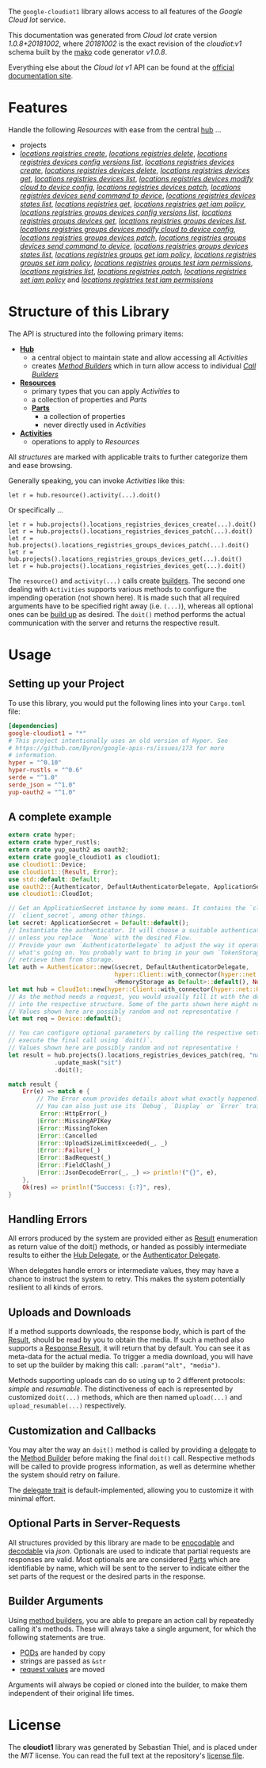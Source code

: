 <!---
DO NOT EDIT !
This file was generated automatically from 'src/mako/api/README.md.mako'
DO NOT EDIT !
-->
The `google-cloudiot1` library allows access to all features of the *Google Cloud Iot* service.

This documentation was generated from *Cloud Iot* crate version *1.0.8+20181002*, where *20181002* is the exact revision of the *cloudiot:v1* schema built by the [mako](http://www.makotemplates.org/) code generator *v1.0.8*.

Everything else about the *Cloud Iot* *v1* API can be found at the
[official documentation site](https://cloud.google.com/iot).
# Features

Handle the following *Resources* with ease from the central [hub](https://docs.rs/google-cloudiot1/1.0.8+20181002/google_cloudiot1/struct.CloudIot.html) ... 

* projects
 * [*locations registries create*](https://docs.rs/google-cloudiot1/1.0.8+20181002/google_cloudiot1/struct.ProjectLocationRegistryCreateCall.html), [*locations registries delete*](https://docs.rs/google-cloudiot1/1.0.8+20181002/google_cloudiot1/struct.ProjectLocationRegistryDeleteCall.html), [*locations registries devices config versions list*](https://docs.rs/google-cloudiot1/1.0.8+20181002/google_cloudiot1/struct.ProjectLocationRegistryDeviceConfigVersionListCall.html), [*locations registries devices create*](https://docs.rs/google-cloudiot1/1.0.8+20181002/google_cloudiot1/struct.ProjectLocationRegistryDeviceCreateCall.html), [*locations registries devices delete*](https://docs.rs/google-cloudiot1/1.0.8+20181002/google_cloudiot1/struct.ProjectLocationRegistryDeviceDeleteCall.html), [*locations registries devices get*](https://docs.rs/google-cloudiot1/1.0.8+20181002/google_cloudiot1/struct.ProjectLocationRegistryDeviceGetCall.html), [*locations registries devices list*](https://docs.rs/google-cloudiot1/1.0.8+20181002/google_cloudiot1/struct.ProjectLocationRegistryDeviceListCall.html), [*locations registries devices modify cloud to device config*](https://docs.rs/google-cloudiot1/1.0.8+20181002/google_cloudiot1/struct.ProjectLocationRegistryDeviceModifyCloudToDeviceConfigCall.html), [*locations registries devices patch*](https://docs.rs/google-cloudiot1/1.0.8+20181002/google_cloudiot1/struct.ProjectLocationRegistryDevicePatchCall.html), [*locations registries devices send command to device*](https://docs.rs/google-cloudiot1/1.0.8+20181002/google_cloudiot1/struct.ProjectLocationRegistryDeviceSendCommandToDeviceCall.html), [*locations registries devices states list*](https://docs.rs/google-cloudiot1/1.0.8+20181002/google_cloudiot1/struct.ProjectLocationRegistryDeviceStateListCall.html), [*locations registries get*](https://docs.rs/google-cloudiot1/1.0.8+20181002/google_cloudiot1/struct.ProjectLocationRegistryGetCall.html), [*locations registries get iam policy*](https://docs.rs/google-cloudiot1/1.0.8+20181002/google_cloudiot1/struct.ProjectLocationRegistryGetIamPolicyCall.html), [*locations registries groups devices config versions list*](https://docs.rs/google-cloudiot1/1.0.8+20181002/google_cloudiot1/struct.ProjectLocationRegistryGroupDeviceConfigVersionListCall.html), [*locations registries groups devices get*](https://docs.rs/google-cloudiot1/1.0.8+20181002/google_cloudiot1/struct.ProjectLocationRegistryGroupDeviceGetCall.html), [*locations registries groups devices list*](https://docs.rs/google-cloudiot1/1.0.8+20181002/google_cloudiot1/struct.ProjectLocationRegistryGroupDeviceListCall.html), [*locations registries groups devices modify cloud to device config*](https://docs.rs/google-cloudiot1/1.0.8+20181002/google_cloudiot1/struct.ProjectLocationRegistryGroupDeviceModifyCloudToDeviceConfigCall.html), [*locations registries groups devices patch*](https://docs.rs/google-cloudiot1/1.0.8+20181002/google_cloudiot1/struct.ProjectLocationRegistryGroupDevicePatchCall.html), [*locations registries groups devices send command to device*](https://docs.rs/google-cloudiot1/1.0.8+20181002/google_cloudiot1/struct.ProjectLocationRegistryGroupDeviceSendCommandToDeviceCall.html), [*locations registries groups devices states list*](https://docs.rs/google-cloudiot1/1.0.8+20181002/google_cloudiot1/struct.ProjectLocationRegistryGroupDeviceStateListCall.html), [*locations registries groups get iam policy*](https://docs.rs/google-cloudiot1/1.0.8+20181002/google_cloudiot1/struct.ProjectLocationRegistryGroupGetIamPolicyCall.html), [*locations registries groups set iam policy*](https://docs.rs/google-cloudiot1/1.0.8+20181002/google_cloudiot1/struct.ProjectLocationRegistryGroupSetIamPolicyCall.html), [*locations registries groups test iam permissions*](https://docs.rs/google-cloudiot1/1.0.8+20181002/google_cloudiot1/struct.ProjectLocationRegistryGroupTestIamPermissionCall.html), [*locations registries list*](https://docs.rs/google-cloudiot1/1.0.8+20181002/google_cloudiot1/struct.ProjectLocationRegistryListCall.html), [*locations registries patch*](https://docs.rs/google-cloudiot1/1.0.8+20181002/google_cloudiot1/struct.ProjectLocationRegistryPatchCall.html), [*locations registries set iam policy*](https://docs.rs/google-cloudiot1/1.0.8+20181002/google_cloudiot1/struct.ProjectLocationRegistrySetIamPolicyCall.html) and [*locations registries test iam permissions*](https://docs.rs/google-cloudiot1/1.0.8+20181002/google_cloudiot1/struct.ProjectLocationRegistryTestIamPermissionCall.html)




# Structure of this Library

The API is structured into the following primary items:

* **[Hub](https://docs.rs/google-cloudiot1/1.0.8+20181002/google_cloudiot1/struct.CloudIot.html)**
    * a central object to maintain state and allow accessing all *Activities*
    * creates [*Method Builders*](https://docs.rs/google-cloudiot1/1.0.8+20181002/google_cloudiot1/trait.MethodsBuilder.html) which in turn
      allow access to individual [*Call Builders*](https://docs.rs/google-cloudiot1/1.0.8+20181002/google_cloudiot1/trait.CallBuilder.html)
* **[Resources](https://docs.rs/google-cloudiot1/1.0.8+20181002/google_cloudiot1/trait.Resource.html)**
    * primary types that you can apply *Activities* to
    * a collection of properties and *Parts*
    * **[Parts](https://docs.rs/google-cloudiot1/1.0.8+20181002/google_cloudiot1/trait.Part.html)**
        * a collection of properties
        * never directly used in *Activities*
* **[Activities](https://docs.rs/google-cloudiot1/1.0.8+20181002/google_cloudiot1/trait.CallBuilder.html)**
    * operations to apply to *Resources*

All *structures* are marked with applicable traits to further categorize them and ease browsing.

Generally speaking, you can invoke *Activities* like this:

```Rust,ignore
let r = hub.resource().activity(...).doit()
```

Or specifically ...

```ignore
let r = hub.projects().locations_registries_devices_create(...).doit()
let r = hub.projects().locations_registries_devices_patch(...).doit()
let r = hub.projects().locations_registries_groups_devices_patch(...).doit()
let r = hub.projects().locations_registries_groups_devices_get(...).doit()
let r = hub.projects().locations_registries_devices_get(...).doit()
```

The `resource()` and `activity(...)` calls create [builders][builder-pattern]. The second one dealing with `Activities` 
supports various methods to configure the impending operation (not shown here). It is made such that all required arguments have to be 
specified right away (i.e. `(...)`), whereas all optional ones can be [build up][builder-pattern] as desired.
The `doit()` method performs the actual communication with the server and returns the respective result.

# Usage

## Setting up your Project

To use this library, you would put the following lines into your `Cargo.toml` file:

```toml
[dependencies]
google-cloudiot1 = "*"
# This project intentionally uses an old version of Hyper. See
# https://github.com/Byron/google-apis-rs/issues/173 for more
# information.
hyper = "^0.10"
hyper-rustls = "^0.6"
serde = "^1.0"
serde_json = "^1.0"
yup-oauth2 = "^1.0"
```

## A complete example

```Rust
extern crate hyper;
extern crate hyper_rustls;
extern crate yup_oauth2 as oauth2;
extern crate google_cloudiot1 as cloudiot1;
use cloudiot1::Device;
use cloudiot1::{Result, Error};
use std::default::Default;
use oauth2::{Authenticator, DefaultAuthenticatorDelegate, ApplicationSecret, MemoryStorage};
use cloudiot1::CloudIot;

// Get an ApplicationSecret instance by some means. It contains the `client_id` and 
// `client_secret`, among other things.
let secret: ApplicationSecret = Default::default();
// Instantiate the authenticator. It will choose a suitable authentication flow for you, 
// unless you replace  `None` with the desired Flow.
// Provide your own `AuthenticatorDelegate` to adjust the way it operates and get feedback about 
// what's going on. You probably want to bring in your own `TokenStorage` to persist tokens and
// retrieve them from storage.
let auth = Authenticator::new(&secret, DefaultAuthenticatorDelegate,
                              hyper::Client::with_connector(hyper::net::HttpsConnector::new(hyper_rustls::TlsClient::new())),
                              <MemoryStorage as Default>::default(), None);
let mut hub = CloudIot::new(hyper::Client::with_connector(hyper::net::HttpsConnector::new(hyper_rustls::TlsClient::new())), auth);
// As the method needs a request, you would usually fill it with the desired information
// into the respective structure. Some of the parts shown here might not be applicable !
// Values shown here are possibly random and not representative !
let mut req = Device::default();

// You can configure optional parameters by calling the respective setters at will, and
// execute the final call using `doit()`.
// Values shown here are possibly random and not representative !
let result = hub.projects().locations_registries_devices_patch(req, "name")
             .update_mask("sit")
             .doit();

match result {
    Err(e) => match e {
        // The Error enum provides details about what exactly happened.
        // You can also just use its `Debug`, `Display` or `Error` traits
         Error::HttpError(_)
        |Error::MissingAPIKey
        |Error::MissingToken
        |Error::Cancelled
        |Error::UploadSizeLimitExceeded(_, _)
        |Error::Failure(_)
        |Error::BadRequest(_)
        |Error::FieldClash(_)
        |Error::JsonDecodeError(_, _) => println!("{}", e),
    },
    Ok(res) => println!("Success: {:?}", res),
}

```
## Handling Errors

All errors produced by the system are provided either as [Result](https://docs.rs/google-cloudiot1/1.0.8+20181002/google_cloudiot1/enum.Result.html) enumeration as return value of 
the doit() methods, or handed as possibly intermediate results to either the 
[Hub Delegate](https://docs.rs/google-cloudiot1/1.0.8+20181002/google_cloudiot1/trait.Delegate.html), or the [Authenticator Delegate](https://docs.rs/yup-oauth2/*/yup_oauth2/trait.AuthenticatorDelegate.html).

When delegates handle errors or intermediate values, they may have a chance to instruct the system to retry. This 
makes the system potentially resilient to all kinds of errors.

## Uploads and Downloads
If a method supports downloads, the response body, which is part of the [Result](https://docs.rs/google-cloudiot1/1.0.8+20181002/google_cloudiot1/enum.Result.html), should be
read by you to obtain the media.
If such a method also supports a [Response Result](https://docs.rs/google-cloudiot1/1.0.8+20181002/google_cloudiot1/trait.ResponseResult.html), it will return that by default.
You can see it as meta-data for the actual media. To trigger a media download, you will have to set up the builder by making
this call: `.param("alt", "media")`.

Methods supporting uploads can do so using up to 2 different protocols: 
*simple* and *resumable*. The distinctiveness of each is represented by customized 
`doit(...)` methods, which are then named `upload(...)` and `upload_resumable(...)` respectively.

## Customization and Callbacks

You may alter the way an `doit()` method is called by providing a [delegate](https://docs.rs/google-cloudiot1/1.0.8+20181002/google_cloudiot1/trait.Delegate.html) to the 
[Method Builder](https://docs.rs/google-cloudiot1/1.0.8+20181002/google_cloudiot1/trait.CallBuilder.html) before making the final `doit()` call. 
Respective methods will be called to provide progress information, as well as determine whether the system should 
retry on failure.

The [delegate trait](https://docs.rs/google-cloudiot1/1.0.8+20181002/google_cloudiot1/trait.Delegate.html) is default-implemented, allowing you to customize it with minimal effort.

## Optional Parts in Server-Requests

All structures provided by this library are made to be [enocodable](https://docs.rs/google-cloudiot1/1.0.8+20181002/google_cloudiot1/trait.RequestValue.html) and 
[decodable](https://docs.rs/google-cloudiot1/1.0.8+20181002/google_cloudiot1/trait.ResponseResult.html) via *json*. Optionals are used to indicate that partial requests are responses 
are valid.
Most optionals are are considered [Parts](https://docs.rs/google-cloudiot1/1.0.8+20181002/google_cloudiot1/trait.Part.html) which are identifiable by name, which will be sent to 
the server to indicate either the set parts of the request or the desired parts in the response.

## Builder Arguments

Using [method builders](https://docs.rs/google-cloudiot1/1.0.8+20181002/google_cloudiot1/trait.CallBuilder.html), you are able to prepare an action call by repeatedly calling it's methods.
These will always take a single argument, for which the following statements are true.

* [PODs][wiki-pod] are handed by copy
* strings are passed as `&str`
* [request values](https://docs.rs/google-cloudiot1/1.0.8+20181002/google_cloudiot1/trait.RequestValue.html) are moved

Arguments will always be copied or cloned into the builder, to make them independent of their original life times.

[wiki-pod]: http://en.wikipedia.org/wiki/Plain_old_data_structure
[builder-pattern]: http://en.wikipedia.org/wiki/Builder_pattern
[google-go-api]: https://github.com/google/google-api-go-client

# License
The **cloudiot1** library was generated by Sebastian Thiel, and is placed 
under the *MIT* license.
You can read the full text at the repository's [license file][repo-license].

[repo-license]: https://github.com/Byron/google-apis-rsblob/master/LICENSE.md
